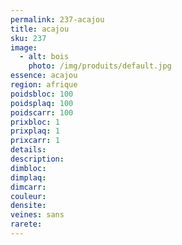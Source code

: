 ```yaml
---
permalink: 237-acajou
title: acajou
sku: 237
image: 
  - alt: bois
    photo: /img/produits/default.jpg
essence: acajou
region: afrique
poidsbloc: 100
poidsplaq: 100
poidscarr: 100
prixbloc: 1
prixplaq: 1
prixcarr: 1
details: 
description: 
dimbloc: 
dimplaq: 
dimcarr: 
couleur: 
densite: 
veines: sans
rarete: 
---
```

